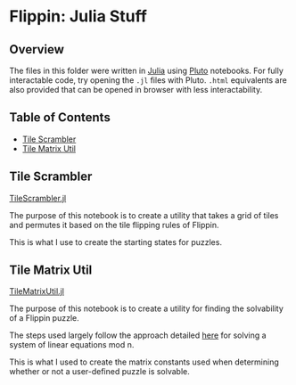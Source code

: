 # Flippin: Julia Stuff

## Overview

The files in this folder were written in [Julia](https://julialang.org/) using [Pluto](https://plutojl.org/) notebooks. For fully interactable code, try opening the `.jl` files with Pluto. `.html` equivalents are also provided that can be opened in browser with less interactability.

## Table of Contents

- [Tile Scrambler](#tile-scrambler)
- [Tile Matrix Util](#tile-matrix-util)


## Tile Scrambler

[TileScrambler.jl](TileScrambler.jl)

The purpose of this notebook is to create a utility that takes a grid of tiles and permutes it based on the tile flipping rules of Flippin.

This is what I use to create the starting states for puzzles.

## Tile Matrix Util

[TileMatrixUtil.jl](TileMatrixUtil.jl)

The purpose of this notebook is to create a utility for finding the solvability of a Flippin puzzle.

The steps used largely follow the approach detailed [here](https://plzin.github.io/posts/linear-systems-mod-n) for solving a system of linear equations mod n.

This is what I used to create the matrix constants used when determining whether or not a user-defined puzzle is solvable.